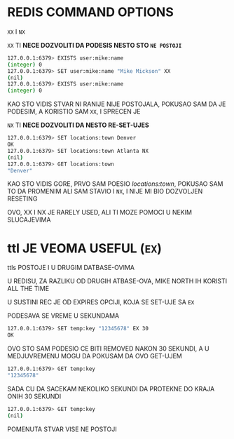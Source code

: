 # REDIS COMMAND OPTIONS

`XX` I `NX`

`XX` TI **NECE DOZVOLITI DA PODESIS NESTO STO `NE POSTOJI`**

```zsh
127.0.0.1:6379> EXISTS user:mike:name
(integer) 0
127.0.0.1:6379> SET user:mike:name "Mike Mickson" XX
(nil)
127.0.0.1:6379> EXISTS user:mike:name
(integer) 0
```

KAO STO VIDIS STVAR NI RANIJE NIJE POSTOJALA, POKUSAO SAM DA JE PODESIM, A KORISTIO SAM `XX`, I SPRECEN JE

`NX` TI **NECE DOZVOLITI DA NESTO RE-SET-UJES**

```zsh
127.0.0.1:6379> SET locations:town Denver
OK
127.0.0.1:6379> SET locations:town Atlanta NX
(nil)
127.0.0.1:6379> GET locations:town
"Denver"
```

KAO STO VIDIS GORE, PRVO SAM POESIO *locations:town*, POKUSAO SAM TO DA PROMENIM ALI SAM STAVIO I `NX`, I NIJE MI BIO DOZVOLJEN RESETING

OVO, XX I NX JE RARELY USED, ALI TI MOZE POMOCI U NEKIM SLUCAJEVIMA

# ttl JE VEOMA USEFUL (`EX`)

ttls POSTOJE I U DRUGIM DATBASE-OVIMA

U REDISU, ZA RAZLIKU OD DRUGIH ATBASE-OVA, MIKE NORTH IH KORISTI ALL THE TIME

U SUSTINI REC JE OD EXPIRES OPCIJI, KOJA SE SET-UJE SA `EX`

PODESAVA SE VREME U SEKUNDAMA

```zsh
127.0.0.1:6379> SET temp:key "12345678" EX 30
OK
```

OVO STO SAM PODESIO CE BITI REMOVED NAKON 30 SEKUNDI, A U MEDJUVREMENU MOGU DA POKUSAM DA OVO GET-UJEM

```zsh
127.0.0.1:6379> GET temp:key
"12345678"
```

SADA CU DA SACEKAM NEKOLIKO SEKUNDI DA PROTEKNE DO KRAJA ONIH 30 SEKUNDI

```zsh
127.0.0.1:6379> GET temp:key
(nil)
```


POMENUTA STVAR VISE NE POSTOJI
